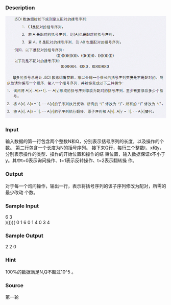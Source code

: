 
### Description
 ![](/images/2209.jpg)

### Input
输入数据的第一行包含两个整数N和Q，分别表示括号序列的长度，以及操作的个数。 
第二行包含一个长度为N的括号序列。 
接下来Q行，每行三个整数t、x和y，分别表示操作的类型、操作的开始位置和操作的结
束位置，输入数据保证x不小于y。其中t=0表示询问操作、t=1表示反转操作、t=2表示翻转操
作。 
### Output
   对于每一个询问操作，输出一行，表示将括号序列的该子序列修改为配对，所需的最少改动
个数。 
### Sample Input
6 3       
)(())( 
0 1 6 
0 1 4 
0 3 4 
### Sample Output
2
2
0

### Hint
100%的数据满足N,Q不超过10^5
。 
### Source
第一轮